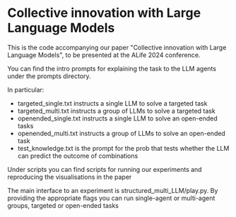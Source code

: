 # Collective innovation with Large Language Models

This is the code accompanying our paper "Collective innovation with Large Language Models", to be presented at the ALife 2024 conference.



You can find the intro prompts for explaining the task to the LLM agents under the prompts directory.

In particular:

* targeted_single.txt instructs a single LLM to solve a targeted task
* targeted_multi.txt instructs a group of LLMs to solve a targeted task
* openended_single.txt instructs a single LLM to solve an open-ended tasks
* openended_multi.txt instructs a group of LLMs to solve an open-ended task
* test_knowledge.txt is the prompt for the prob that tests whether the LLM can predict the outcome of combinations

Under scripts you can find scripts for running our experiments and reproducing the visualisations in the paper

The main interface to an experiment is structured_multi_LLM/play.py. 
By providing the appropriate flags you can run single-agent or multi-agent groups,
targeted or open-ended tasks


